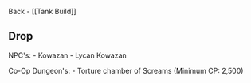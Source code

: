 Back - [[Tank Build]]
## Drop

NPC's:
	- Kowazan
	- Lycan Kowazan

Co-Op Dungeon's: 
	- Torture chamber of Screams (Minimum CP: 2,500)
	